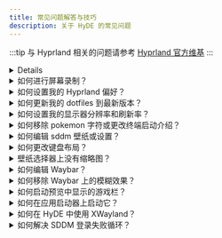 ```yaml
---
title: 常见问题解答与技巧
description: 关于 HyDE 的常见问题
---
```


<link rel="stylesheet" href="/src/styles/help/faq.css">

:::tip
与 Hyprland 相关的问题请参考 [Hyprland 官方维基](https://wiki.hyprland.org)
:::


<details>
<summart id="wallpapers-summary">如何添加全局或自定义壁纸？</summary>
<div>

#### 全局壁纸

全局壁纸将在所有主题的选择器中显示。

在您的 `xdg_config/hyde/config.toml` 中添加以下内容：

```toml
[wallpaper]
custom_paths = [
    "$XDG_PICTURES_DIR",
    "/path/to/pretty/wallpapers",
] # 搜索壁纸的路径列表

```

#### 每个主题的自定义壁纸

##### 方法一：图形界面

使用 Dolphin 为主题选择壁纸

![图片](https://github.com/user-attachments/assets/a72458fc-da94-45e4-8dd4-dba48b910e82)

1. 选择图片
2. 右键点击并悬停在"设为壁纸"选项上
3. 选择目标主题

##### 方法二：命令行

自定义壁纸是按主题添加的。

1. 在 `~/.config/hyde/themes/主题名称/wallpapers/*` 中添加壁纸。
2. 然后运行 `hyde-shell reload`

</div>
</details>

<details>
<summary id="screen-record">如何进行屏幕录制？</summary>
<div>

您可以使用以下基于 Wayland 的录制软件包进行屏幕录制。

`wl-screenrec`
`wf-recorder`
`kooha`
`obs`

</div>
</details>

<details>
<summary id="preferences-summary">如何设置我的 Hyprland 偏好？</summary>
<div>

您可以在 `xdg_config/hypr/userprefs.conf` 中设置您的 Hyprland 偏好。即使在更新仓库时，这些设置也会被保留。

查看 `配置` > `Hyprland` 部分了解我们如何组织 Hyprland 配置。

</div>
</details>

<details>
<summary id="update-dotfiles-summary">如何更新我的 dotfiles 到最新版本？</summary>
<div>

```sh
cd ~/HyDE/Scripts
git pull
./install.sh -r
```

查看 `Resources` > `Restore Configuration` 了解其工作原理

</details>

<details>
<summary id="monitors-summary">如何设置我的显示器分辨率和刷新率？</summary>
<div>

您可以在 `~/.config/hypr/monitors.conf` 中设置显示器分辨率和刷新率

例如：`monitor = DP-1,2560x1440@144,0x0, 1` >> 其中 @ 设置刷新率，但请注意，您的显示器可能不支持所有刷新率。

</div>
</details>

<details>
<summary id="pokego">如何移除 pokemon 字符或更改终端启动介绍？</summary>
<div>


您需要编辑主目录中的 `.hyde.zshrc` 文件，位置在 `~/.hyde.zshrc`

1. 编辑 `~/.hyde.zshrc`
2. 在第 158 行的 pokego --no-title -r 1,3,6 前添加 #
3. 保存

</div>
</details>

<details>
<summary id="sddm-settings">如何编辑 sddm 壁纸或设置？</summary>
<div>


- 更改壁纸
  您需要手动在您想要用作登录屏幕的壁纸上运行脚本 `~/.config/hypr/sddmwall.sh`，您可以从主题中选择壁纸并确保它是当前的 swww 壁纸。
- 更改 SDDM 设置
  (颜色、背景、日期格式、字体)可以在 `/usr/share/sddm/themes/corners/theme.conf` 中配置

如果您想修改结构，那么您需要修改 /usr/share/sddm/themes/corners/components 中的 qml 文件

</div>
</details>

<details>
<summary id="keyboard-layout">如何更改键盘布局？</summary>
<div>

在这里查看更多细节：https://wiki.hyprland.org/Configuring/Variables/#input

在 HyDE 中，我们有 `~/.config/hypr/userprefs.conf`，在那里添加配置。

```
input {
  kb_layout = us,de
}
```

使用 `SUPER` + `K` 在布局之间切换。

</div>
</details>

<details>
<summary id="thumbnails-selectors">壁纸选择器上没有缩略图？</summary>
<div>

如果您的缩略图没有加载，尝试重建您的壁纸缓存。

`swwwallcache.sh`

</div>
</details>

<details>
<summary id="edit-waybar">如何编辑 Waybar？</summary>
<div>

您可以在此文件中设置所需的模块 - `~/.config/waybar/config.ctl`

请参考 [Waybar Wiki](https://github.com/Alexays/Waybar/wiki) 。

</div>
</details>

<details>
<summary id="waybar-blur">如何移除 Waybar 上的模糊效果？</summary>
<div>

您可以通过在主题目录中注释掉每个 `theme.conf` 文件末尾的 blurls = waybar 行来移除 Waybar 上的模糊效果。
主题目录：`~/.config/hypr/themes/`

</div>
</details>

<details>
<summary id="gamebar">如何启动预览中显示的游戏栏？</summary>
<div>

您需要安装 Steam 游戏或 Lutris 库，然后运行：

`~/.config/hypr/scripts/gamelauncher.sh <n>` # 其中 n 是样式 [1-4]

</div>
</details>

<details>
<summary id="desktop-entry">如何在应用启动器上启动它？</summary>
<div>

使用这个方便的命令查找 .desktop 条目 find /usr/share/applications -name '\*code.desktop' 图片
您应该复制然后编辑每个应用程序的 .desktop 条目到 `~/.local/share/applications/`
找到 Exec = 部分然后添加标志
图片

:::note
> 📢 请记住，如果您想编辑或创建 .desktop 文件，最好将其放在 ~/.local/share/applications/ 中，以避免修改系统范围的文件。这确保您的更改是特定于用户的，不需要管理员权限

这里是关于如何处理 .desktop 条目的 [Wiki](https://wiki.archlinux.org/title/Desktop_entries)。
:::

</div>
</details>

<details>
<summary id="xwayland">如何在 HyDE 中使用 XWayland？</summary>
<div>

请参阅[Hyprland Wiki](https://wiki.hyprland.org)获取解释。

[XWayland](https://wiki.hyprland.org/Configuring/XWayland/)
请注意，如果应用程序不支持 Wayland，HyDE、Hyprland 和 Wayland 本身没有能力神奇地解决问题！不要将此报告为问题，尝试在 [讨论面板](https://github.com/HyDE-Project/Hyde-cli) 上提问以获取帮助。

已知问题

- rofi 配置中有一些缩放问题，因为它们是基于我的超宽 (21:9) 显示器创建的。
- 随机锁屏崩溃，参考 https://github.com/swaywm/sway/issues/7046
- Waybar 启动 rofi 会中断鼠标输入（添加 sleep 0.1 作为临时解决方案），参考 https://github.com/Alexays/Waybar/issues/1850
- Flatpak QT 应用不遵循系统主题

</div>
</details>

<details>
<summary id="sddm-login">如何解决 SDDM 登录失败循环？</summary>
<div>

如果您的用户（或登录名）包含大写字母或特殊字符，您需要编辑 SDDM 主题才能通过 SDDM 登录。

要做到这一点，请按照以下步骤操作：

1. 在 SDDM 屏幕时，使用 `Ctrl + Alt + F6`（或其他 F 键）打开一个 tty
2. 以有问题的账户登录
3. `vim /usr/share/sddm/themes/[主题名称]/theme.conf` (只要能够编辑文件即可)
4. 找到参数 `AllowBadUsername` 并将其设置为 true
5. 重启

如果在这些步骤后您仍然无法登录，您可以在同一文件中将 `AllowEmptyPassword` 设置为 true，重启，仍然输入您的密码登录，登录后您可以安全地将其设置回 false。

这里有一个关于此行为的 [GitHub 问题](https://github.com/HyDE-Project/HyDE/issues/404)。

</div>
</details>